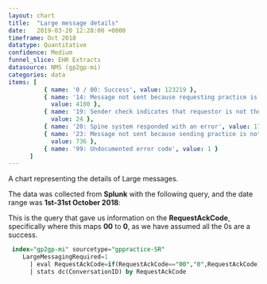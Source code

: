 ```yaml
---
layout: chart
title:  "Large message details"
date:   2019-03-20 12:28:00 +0000
timeframe: Oct 2018
datatype: Quantitative
confidence: Medium
funnel_slice: EHR Extracts
datasource: NMS (gp2gp-mi)
categories: data
items: [ 
          { name: '0 / 00: Success', value: 123219 },
          { name: '14: Message not sent because requesting practice is not large message compliant',
            value: 4100 },
          { name: '19: Sender check indicates that requestor is not the patients current health care provider',
            value: 24 },
          { name: '20: Spine system responded with an error', value: 172 },
          { name: '23: Message not sent because sending practice is not large message compliant',
            value: 736 },
          { name: '99: Undocumented error code', value: 1 } 
      ]
---
```

A chart representing the details of Large messages.

The data was collected from **Splunk** with the following query, and the date range was **1st-31st October 2018**:

This is the query that gave us information on the **RequestAckCode**, specifically where this maps **00** to **0**, as we have assumed all the 0s are a success.
```sql
 index="gp2gp-mi" sourcetype="gppractice-SR"
    LargeMessagingRequired=1
      | eval RequestAckCode=if(RequestAckCode=="00","0",RequestAckCode)
      | stats dc(ConversationID) by RequestAckCode
```
